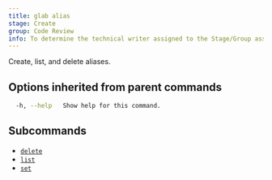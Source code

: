 ```yaml
---
title: glab alias
stage: Create
group: Code Review
info: To determine the technical writer assigned to the Stage/Group associated with this page, see https://about.gitlab.com/handbook/product/ux/technical-writing/#assignments
---
```


<!--
This documentation is auto generated by a script.
Please do not edit this file directly. Run `make gen-docs` instead.
-->

Create, list, and delete aliases.

## Options inherited from parent commands

```bash title="terminal"
  -h, --help   Show help for this command.
```

## Subcommands

- [`delete`](/docs/alias/delete)
- [`list`](/docs/alias/list)
- [`set`](/docs/alias/set)
